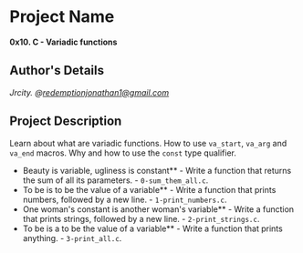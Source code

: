 # Project Name
**0x10. C - Variadic functions**

## Author's Details
*Jrcity.* 
*@redemptionjonathan1@gmail.com*

## Project Description
Learn about what are variadic functions. How to use `va_start`, `va_arg` and `va_end` macros. Why and how to use the `const` type qualifier.

- Beauty is variable, ugliness is constant** - Write a function that returns the sum of all its parameters. - `0-sum_them_all.c`.
- To be is to be the value of a variable** - Write a function that prints numbers, followed by a new line. - `1-print_numbers.c`.
- One woman's constant is another woman's variable** - Write a function that prints strings, followed by a new line. - `2-print_strings.c`.
- To be is a to be the value of a variable** - Write a function that prints anything. - `3-print_all.c`.
